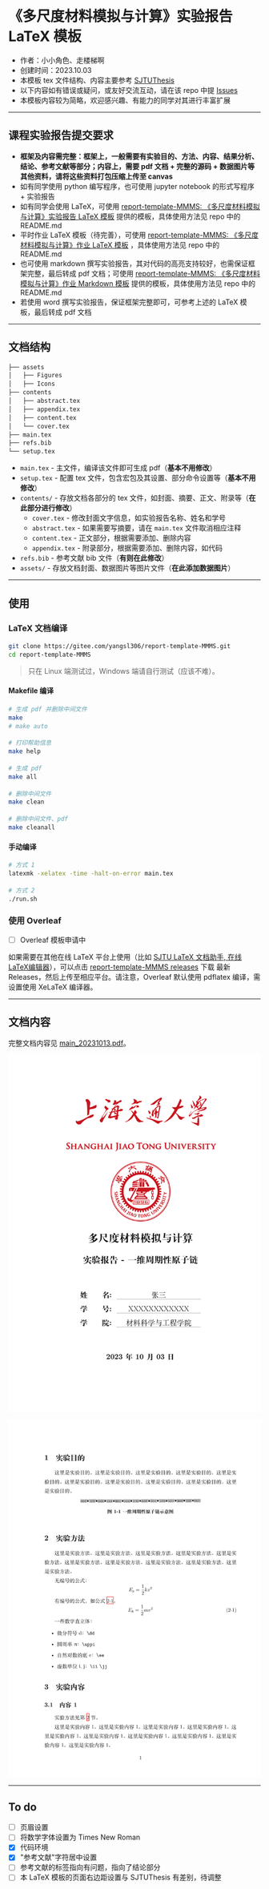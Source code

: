 # 《多尺度材料模拟与计算》实验报告 LaTeX 模板

- 作者：小小角色、走楼梯啊
- 创建时间：2023.10.03
- 本模板 tex 文件结构、内容主要参考 [SJTUThesis](https://github.com/sjtug/SJTUThesis)
- 以下内容如有错误或疑问，或友好交流互动，请在该 repo 中提 [Issues](https://gitee.com/yangsl306/report-template-MMMS/issues/new)
- 本模板内容较为简略，欢迎感兴趣、有能力的同学对其进行丰富扩展

---

## 课程实验报告提交要求

- **框架及内容需完整：框架上，一般需要有实验目的、方法、内容、结果分析、结论、参考文献等部分；内容上，需要 pdf 文档 + 完整的源码 + 数据图片等其他资料，请将这些资料打包压缩上传至 canvas**
- 如有同学使用 python 编写程序，也可使用 jupyter notebook 的形式写程序 + 实验报告
- 如有同学会使用 LaTeX，可使用 [report-template-MMMS: 《多尺度材料模拟与计算》实验报告 LaTeX 模板](https://gitee.com/yangsl306/report-template-MMMS) 提供的模板，具体使用方法见 repo 中的 README.md
- 平时作业 LaTeX 模板（待完善），可使用 [report-template-MMMS: 《多尺度材料模拟与计算》作业 LaTeX 模板](https://gitee.com/yangsl306/report-template-MMMS/tree/homework/) ，具体使用方法见 repo 中的 README.md
- 也可使用 markdown 撰写实验报告，其对代码的高亮支持较好，也需保证框架完整，最后转成 pdf 文档；可使用 [report-template-MMMS: 《多尺度材料模拟与计算》作业 Markdown 模板](https://gitee.com/yangsl306/report-template-MMMS/tree/report_markdown) 提供的模板，具体使用方法见 repo 中的 README.md
- 若使用 word 撰写实验报告，保证框架完整即可，可参考上述的 LaTeX 模板，最后转成 pdf 文档

---

## 文档结构

```txt
├── assets
│   ├── Figures
│   ├── Icons
├── contents
│   ├── abstract.tex
│   ├── appendix.tex
│   ├── content.tex
│   └── cover.tex
├── main.tex
├── refs.bib
└── setup.tex
```

- `main.tex` - 主文件，编译该文件即可生成 pdf（**基本不用修改**）
- `setup.tex` - 配置 tex 文件，包含宏包及其设置、部分命令设置等（**基本不用修改**）
- `contents/` - 存放文档各部分的 tex 文件，如封面、摘要、正文、附录等（**在此部分进行修改**）
  - `cover.tex` - 修改封面文字信息，如实验报告名称、姓名和学号
  - `abstract.tex` - 如果需要写摘要，请在 `main.tex` 文件取消相应注释
  - `content.tex` - 正文部分，根据需要添加、删除内容
  - `appendix.tex` - 附录部分，根据需要添加、删除内容，如代码
- `refs.bib` - 参考文献 bib 文件（**有则在此修改**）
- `assets/` - 存放文档封面、数据图片等图片文件（**在此添加数据图片**）

---

## 使用

### LaTeX 文档编译

```bash
git clone https://gitee.com/yangsl306/report-template-MMMS.git
cd report-template-MMMS
```

>只在 Linux 端测试过，Windows 端请自行测试（应该不难）。

#### Makefile 编译

```bash
# 生成 pdf 并删除中间文件
make
# make auto

# 打印帮助信息
make help

# 生成 pdf
make all

# 删除中间文件
make clean

# 删除中间文件、pdf
make cleanall
```

#### 手动编译

```bash
# 方式 1
latexmk -xelatex -time -halt-on-error main.tex

# 方式 2
./run.sh
```

### 使用 Overleaf

- [ ] Overleaf 模板申请中

如果需要在其他在线 LaTeX 平台上使用（比如 [SJTU LaTeX 文档助手, 在线LaTeX编辑器](https://latex.sjtu.edu.cn)），可以点击 [report-template-MMMS releases](https://gitee.com/yangsl306/report-template-MMMS/releases) 下载 最新 Releases，然后上传至相应平台。请注意，Overleaf 默认使用 pdflatex 编译，需设置使用 XeLaTeX 编译器。

---

## 文档内容

完整文档内容见 [main_20231013.pdf](./main_20231013.pdf)。

![文档封面](./assets/pdf_fig_cover.png)

![文档正文](./assets/pdf_fig_content.png)

---

## To do

- [ ] 页眉设置
- [ ] 将数学字体设置为 Times New Roman
- [x] 代码环境
- [x] "参考文献"字符居中设置
- [ ] 参考文献的标签指向有问题，指向了结论部分
- [ ] 本 LaTeX 模板的页面右边距设置与 SJTUThesis 有差别，待调整
